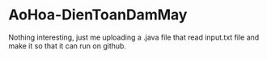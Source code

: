 # AoHoa-DienToanDamMay

Nothing interesting, just me uploading a .java file that read input.txt file and make it so that it can run on github.
